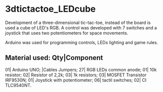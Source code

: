 # 3dtictactoe_LEDcube

Development of a three-dimensional tic-tac-toe, instead of the board is used a cube of LED's RGB. A control was developed with 7 switches and a joystick that uses two potentiometers for space movements.

Arduino was used for programming controls, LEDs lighting and game rules.

Material used:
Qty|Component
--------------
01| Arduino UNO;
  |Cables Jumpers;
27| RGB LEDs common anode;
01| 10k resistor;
02| Resistor of 2,2k;
03| 1k resistors;
03| MOSFET Transistor IRF9530N;
01| Joystick with potentiometer;
06| tactil switches;
02| CI TLC9540NT.

